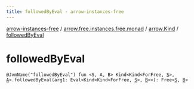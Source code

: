 ```yaml
---
title: followedByEval - arrow-instances-free
---
```


[arrow-instances-free](../../index.html) / [arrow.free.instances.free.monad](../index.html) / [arrow.Kind](index.html) / [followedByEval](./followed-by-eval.html)

# followedByEval

`@JvmName("followedByEval") fun <S, A, B> Kind<Kind<ForFree, `[`S`](followed-by-eval.html#S)`>, `[`A`](followed-by-eval.html#A)`>.followedByEval(arg1: Eval<Kind<Kind<ForFree, `[`S`](followed-by-eval.html#S)`>, `[`B`](followed-by-eval.html#B)`>>): Free<`[`S`](followed-by-eval.html#S)`, `[`B`](followed-by-eval.html#B)`>`